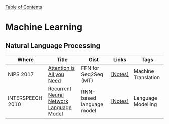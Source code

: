 [Table of Contents](https://github.com/ducthanhtran/paper_notes/blob/master/README.md#table-of-contents)

# Machine Learning
## Natural Language Processing
Where     | Title | Gist | Links| Tags
----------|-------|------|------|-----
NIPS 2017 | [Attention is All you Need](https://papers.nips.cc/paper/7181-attention-is-all-you-need.pdf) | FFN for Seq2Seq (MT) | [[Notes]](https://github.com/ducthanhtran/paper_notes/blob/master/cs/machine_learning/2017_nips/attention_is_all_you_need.md)| Machine Translation
INTERSPEECH 2010 | [Recurrent Neural Network Language Model](https://www.isca-speech.org/archive/archive_papers/interspeech_2010/i10_1045.pdf) | RNN-based language model | [[Notes]](https://github.com/ducthanhtran/paper_notes/blob/master/cs/machine_learning/2010_interspeech/recurrent_neural_network_language_model.md) | Language Modelling